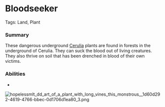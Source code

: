 # Bloodseeker

Tags: Land, Plant

### Summary

These dangerous underground [Cerulia](Cerulia%208fad80600fff487ab3fd9d21ef4f94c7.md)  plants are found in forests in the underground of Cerulia. They can suck the blood out of living creatures. They also thrive on soil that has been drenched in blood of their own victims. 

### Abilities

-

![hopelessmlt_dd_art_of_a_plant_with_long_vines_this_monstrous__1d60d292-4619-4766-bbec-0d1706d1ea80_3.png](hopelessmlt_dd_art_of_a_plant_with_long_vines_this_monstrous__1d60d292-4619-4766-bbec-0d1706d1ea80_3.png)